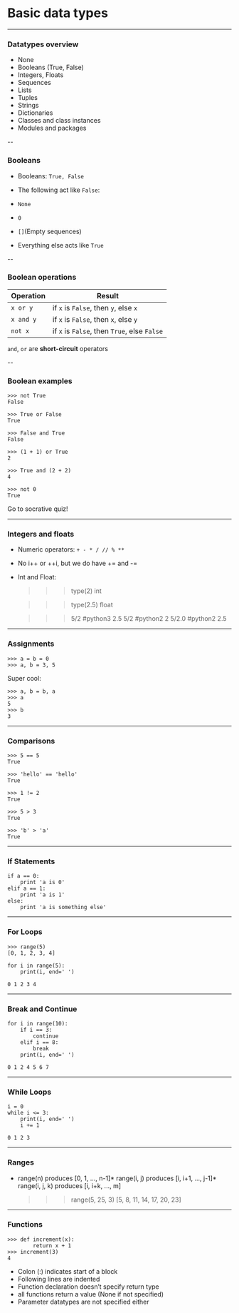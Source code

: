 # Basic data types
<!-- .slide: data-background="img/monty-python.jpg" -->

---

### Datatypes overview

*   None
*   Booleans (True, False)
*   Integers, Floats
*   Sequences
*   Lists
*   Tuples
*   Strings
*   Dictionaries
*   Classes and class instances
*   Modules and packages

--

### Booleans

*   Booleans: `True, False`
*   The following act like `False`:

*   `None`
*   `0`
*   `[]`(Empty sequences)

*   Everything else acts like `True`

--

### Boolean operations

| Operation | Result
| --------- | ---------------------------------------------
|`x or y`   | if `x` is `False`, then `y`, else `x`
|`x and y`  | if `x` is `False`, then `x`, else `y`
|`not x`    | if `x` is `False`, then `True`, else `False`

`and`, `or` are **short-circuit** operators

--

### Boolean examples

    >>> not True
    False

    >>> True or False
    True

    >>> False and True
    False

    >>> (1 + 1) or True
    2

    >>> True and (2 + 2)
    4

    >>> not 0
    True

Go to socrative quiz!

---

### Integers and floats

*   Numeric operators: `+ - * / // % **`
*   No i++ or ++i, but we do have += and -=
*   Int and Float:

    >>> type(2)
    int

    >>> type(2.5)
    float

    >>> 5/2 #python3
    2.5
    >>> 5/2 #python2
    2
    >>> 5/2.0 #python2
    2.5

---

### Assignments

    >>> a = b = 0
    >>> a, b = 3, 5

Super cool:

    >>> a, b = b, a
    >>> a
    5
    >>> b
    3

---

### Comparisons

    >>> 5 == 5
    True

    >>> 'hello' == 'hello'
    True

    >>> 1 != 2
    True

    >>> 5 > 3
    True

    >>> 'b' > 'a'
    True

---


### If Statements

    if a == 0:
        print 'a is 0'
    elif a == 1:
        print 'a is 1'
    else:
        print 'a is something else'

---

### For Loops

    >>> range(5)
    [0, 1, 2, 3, 4]

    for i in range(5):
        print(i, end=' ')

    0 1 2 3 4

---

### Break and Continue

    for i in range(10):
        if i == 3:
            continue
        elif i == 8:
            break
        print(i, end=' ')

    0 1 2 4 5 6 7

---

### While Loops

    i = 0
    while i <= 3:
        print(i, end=' ')
        i += 1

    0 1 2 3

---

### Ranges

*   range(n) produces [0, 1, ..., n-1]*   range(i, j) produces [i, i+1, ..., j-1]*   range(i, j, k) produces [i, i+k, ..., m]

    >>> range(5, 25, 3)
    [5, 8, 11, 14, 17, 20, 23]

---

### Functions

    >>> def increment(x):
            return x + 1
    >>> increment(3)
    4

*   Colon (:) indicates start of a block
*   Following lines are indented
*   Function declaration doesn’t specify return type
*   all functions return a value (None if not specified)
*   Parameter datatypes are not specified either